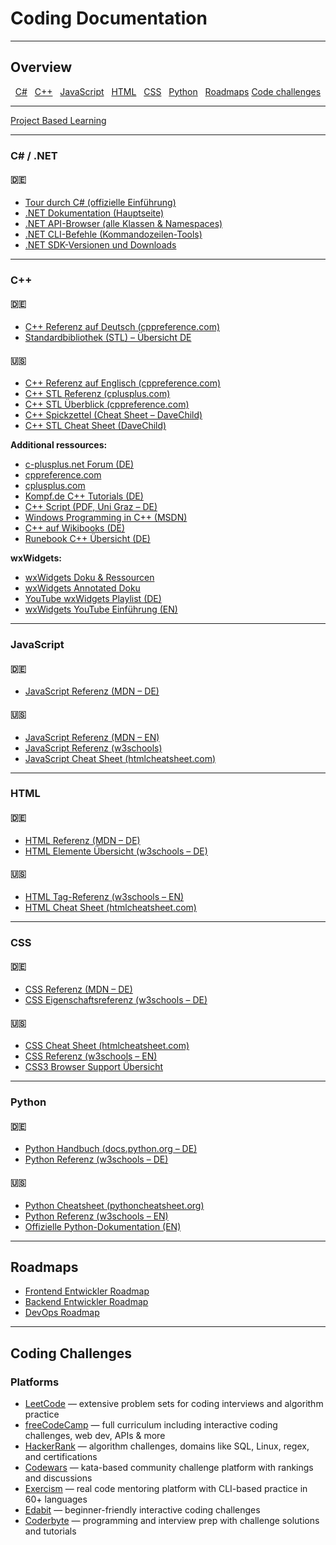 # Coding Documentation

---

## Overview

<p align="center">
  <a href="https://github.com/DRgreenT/Learn/blob/master/src/related_Coding.md#c--net">C#</a>&nbsp;&nbsp;
  <a href="https://github.com/DRgreenT/Learn/blob/master/src/related_Coding.md#c">C++</a>&nbsp;&nbsp;
  <a href="https://github.com/DRgreenT/Learn/blob/master/src/related_Coding.md#javascript">JavaScript</a>&nbsp;&nbsp;
  <a href="https://github.com/DRgreenT/Learn/blob/master/src/related_Coding.md#html">HTML</a>&nbsp;&nbsp;
  <a href="https://github.com/DRgreenT/Learn/blob/master/src/related_Coding.md#css">CSS</a>&nbsp;&nbsp;
  <a href="https://github.com/DRgreenT/Learn/blob/master/src/related_Coding.md#python">Python</a>&nbsp;&nbsp;
  <a href="https://github.com/DRgreenT/Learn/blob/master/src/related_Coding.md#roadmaps">Roadmaps</a>
  <a href="https://github.com/DRgreenT/Learn/blob/master/src/related_Coding.md#coding-challenges">Code challenges</a>
</p>

---

<a href="https://github.com/practical-tutorials/project-based-learning?tab=readme-ov-file#cc">Project Based Learning</a>

---

### C# / .NET

#### 🇩🇪
- [Tour durch C# (offizielle Einführung)](https://learn.microsoft.com/de-de/dotnet/csharp/tour-of-csharp/)
- [.NET Dokumentation (Hauptseite)](https://learn.microsoft.com/de-de/dotnet/)
- [.NET API-Browser (alle Klassen & Namespaces)](https://learn.microsoft.com/de-de/dotnet/api/?view=dotnet-plat-ext-7.0)
- [.NET CLI-Befehle (Kommandozeilen-Tools)](https://learn.microsoft.com/de-de/dotnet/core/tools/)
- [.NET SDK-Versionen und Downloads](https://learn.microsoft.com/de-de/dotnet/core/tools/sdk-manifest)

---

### C++

#### 🇩🇪

- [C++ Referenz auf Deutsch (cppreference.com)](https://de.cppreference.com/w/)
- [Standardbibliothek (STL) – Übersicht DE](https://de.cppreference.com/w/cpp/container)

#### 🇺🇸

- [C++ Referenz auf Englisch (cppreference.com)](https://en.cppreference.com/w/)
- [C++ STL Referenz (cplusplus.com)](https://www.cplusplus.com/reference/stl/)
- [C++ STL Überblick (cppreference.com)](https://en.cppreference.com/w/cpp/container)
- [C++ Spickzettel (Cheat Sheet – DaveChild)](https://www.cheatography.com/davechild/cheat-sheets/cpp/)
- [C++ STL Cheat Sheet (DaveChild)](https://www.cheatography.com/davechild/cheat-sheets/cpp-stl/)

**Additional ressources:**

- [c-plusplus.net Forum (DE)](https://www.c-plusplus.net/forum/)
- [cppreference.com](https://en.cppreference.com/w/)
- [cplusplus.com](http://www.cplusplus.com/)
- [Kompf.de C++ Tutorials (DE)](https://www.kompf.de/cplus/artikel/index.html)
- [C++ Script (PDF, Uni Graz – DE)](https://imsc.uni-graz.at/haasegu/Lectures/Kurs-C/Script/html/script_programmieren.pdf)
- [Windows Programming in C++ (MSDN)](https://learn.microsoft.com/de-de/cpp/windows/overview-of-windows-programming-in-cpp?view=msvc-170)
- [C++ auf Wikibooks (DE)](https://de.wikibooks.org/wiki/C%2B%2B-Programmierung)
- [Runebook C++ Übersicht (DE)](https://runebook.dev/de/docs/cpp/-index-)

**wxWidgets:**

- [wxWidgets Doku & Ressourcen](https://www.wxwidgets.org/docs/book/Cross-Platform%20GUI%20Programming%20with%20wxWidgets.pdf)
- [wxWidgets Annotated Doku](https://docs.wxwidgets.org/3.0/annotated.html)
- [YouTube wxWidgets Playlist (DE)](https://www.youtube.com/playlist?list=PLFk1_lkqT8MbVOcwEppCPfjGOGhLvcf9G)
- [wxWidgets YouTube Einführung (EN)](https://www.youtube.com/watch?v=FOIbK4bJKS8)

---

### JavaScript

#### 🇩🇪

- [JavaScript Referenz (MDN – DE)](https://developer.mozilla.org/de/docs/Web/JavaScript)

#### 🇺🇸

- [JavaScript Referenz (MDN – EN)](https://developer.mozilla.org/en-US/docs/Web/JavaScript)
- [JavaScript Referenz (w3schools)](https://www.w3schools.com/jsref/default.asp)
- [JavaScript Cheat Sheet (htmlcheatsheet.com)](https://htmlcheatsheet.com/js/)

---

### HTML

#### 🇩🇪

- [HTML Referenz (MDN – DE)](https://developer.mozilla.org/de/docs/Web/HTML)
- [HTML Elemente Übersicht (w3schools – DE)](https://www.w3schools.com/html/html_reference.asp)

#### 🇺🇸

- [HTML Tag-Referenz (w3schools – EN)](https://www.w3schools.com/tags/default.asp)
- [HTML Cheat Sheet (htmlcheatsheet.com)](https://htmlcheatsheet.com/)

---

### CSS

#### 🇩🇪 

- [CSS Referenz (MDN – DE)](https://developer.mozilla.org/de/docs/Web/CSS)
- [CSS Eigenschaftsreferenz (w3schools – DE)](https://www.w3schools.com/cssref/default.asp)

#### 🇺🇸 

- [CSS Cheat Sheet (htmlcheatsheet.com)](https://htmlcheatsheet.com/css/)
- [CSS Referenz (w3schools – EN)](https://www.w3schools.com/cssref/default.asp)
- [CSS3 Browser Support Übersicht](https://www.w3schools.com/cssref/css3_browsersupport.asp)

---

### Python

#### 🇩🇪 

- [Python Handbuch (docs.python.org – DE)](https://docs.python.org/de/3/)
- [Python Referenz (w3schools – DE)](https://www.w3schools.com/python/python_reference.asp)

#### 🇺🇸 

- [Python Cheatsheet (pythoncheatsheet.org)](https://www.pythoncheatsheet.org/)
- [Python Referenz (w3schools – EN)](https://www.w3schools.com/python/python_reference.asp)
- [Offizielle Python-Dokumentation (EN)](https://docs.python.org/3/)

---

## Roadmaps

- [Frontend Entwickler Roadmap](https://roadmap.sh/frontend)
- [Backend Entwickler Roadmap](https://roadmap.sh/backend)
- [DevOps Roadmap](https://roadmap.sh/devops)

---

## Coding Challenges

### Platforms

- [LeetCode](https://leetcode.com/) — extensive problem sets for coding interviews and algorithm practice
- [freeCodeCamp](https://www.freecodecamp.org/) — full curriculum including interactive coding challenges, web dev, APIs & more
- [HackerRank](https://www.hackerrank.com/) — algorithm challenges, domains like SQL, Linux, regex, and certifications
- [Codewars](https://www.codewars.com/) — kata-based community challenge platform with rankings and discussions
- [Exercism](https://exercism.org/) — real code mentoring platform with CLI-based practice in 60+ languages
- [Edabit](https://edabit.com/) — beginner-friendly interactive coding challenges
- [Coderbyte](https://coderbyte.com/) — programming and interview prep with challenge solutions and tutorials
